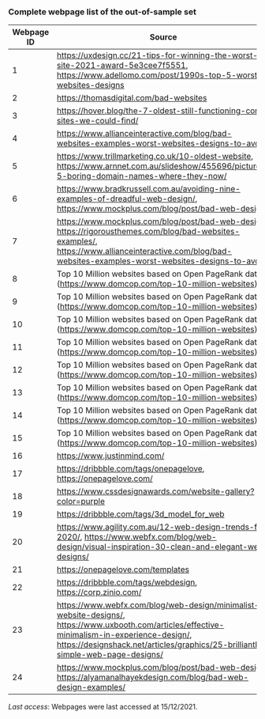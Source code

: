 ### Complete webpage list of the out-of-sample set

| Webpage ID | Source |
|------------|--------|
| 1          | https://uxdesign.cc/21-tips-for-winning-the-worst-site-2021-award-5e3cee7f5551, https://www.adellomo.com/post/1990s-top-5-worst-websites-designs     |
| 2          | https://thomasdigital.com/bad-websites      |
| 3          |  https://hover.blog/the-7-oldest-still-functioning-com-sites-we-could-find/      |
| 4          |  https://www.allianceinteractive.com/blog/bad-websites-examples-worst-websites-designs-to-avoid/      |
| 5          |  https://www.trillmarketing.co.uk/10-oldest-website, https://www.arnnet.com.au/slideshow/455696/pictures-5-boring-domain-names-where-they-now/      |
| 6          |  https://www.bradkrussell.com.au/avoiding-nine-examples-of-dreadful-web-design/, https://www.mockplus.com/blog/post/bad-web-design      |
| 7          |  https://www.mockplus.com/blog/post/bad-web-design, https://rigorousthemes.com/blog/bad-websites-examples/, https://www.allianceinteractive.com/blog/bad-websites-examples-worst-websites-designs-to-avoid/      |
| 8          | Top 10 Million websites based on Open PageRank data (https://www.domcop.com/top-10-million-websites)       |
| 9          |  Top 10 Million websites based on Open PageRank data (https://www.domcop.com/top-10-million-websites)      |
| 10         |  Top 10 Million websites based on Open PageRank data (https://www.domcop.com/top-10-million-websites)      |
| 11         |  Top 10 Million websites based on Open PageRank data (https://www.domcop.com/top-10-million-websites)      |
| 12         |  Top 10 Million websites based on Open PageRank data (https://www.domcop.com/top-10-million-websites)      |
| 13         |  Top 10 Million websites based on Open PageRank data (https://www.domcop.com/top-10-million-websites)      |
| 14         |   Top 10 Million websites based on Open PageRank data (https://www.domcop.com/top-10-million-websites)     |
| 15         |  Top 10 Million websites based on Open PageRank data (https://www.domcop.com/top-10-million-websites)      |
| 16         |  https://www.justinmind.com/      |
| 17         |  https://dribbble.com/tags/onepagelove, https://onepagelove.com/      |
| 18         | https://www.cssdesignawards.com/website-gallery?color=purple     |
| 19         | https://dribbble.com/tags/3d_model_for_web       |
| 20         | https://www.agility.com.au/12-web-design-trends-for-2020/, https://www.webfx.com/blog/web-design/visual-inspiration-30-clean-and-elegant-web-designs/       |
| 21         |  https://onepagelove.com/templates     |
| 22         |  https://dribbble.com/tags/webdesign, https://corp.zinio.com/      |
| 23         |   https://www.webfx.com/blog/web-design/minimalist-website-designs/, https://www.uxbooth.com/articles/effective-minimalism-in-experience-design/, https://designshack.net/articles/graphics/25-brilliantly-simple-web-page-designs/     |
| 24         | https://www.mockplus.com/blog/post/bad-web-design, https://alyamanalhayekdesign.com/blog/bad-web-design-examples/       |


*Last access*: Webpages were last accessed at 15/12/2021.